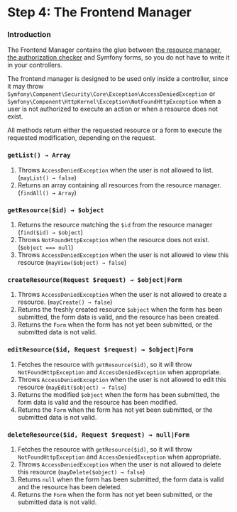 Step 4: The Frontend Manager
============================

### Introduction

The Frontend Manager contains the glue between [the resource manager](./2-resource_manager.md), [the authorization checker](./3-authorization_checker.md) and Symfony forms, so you do not have to write it in your controllers.

The frontend manager is designed to be used only inside a controller, since it may throw  `Symfony\Component\Security\Core\Exception\AccessDeniedException` or `Symfony\Component\HttpKernel\Exception\NotFoundHttpException` when a user is not authorized to execute an action or when a resource does not exist.

All methods return either the requested resource or a form to execute the requested modification, depending on the request.

### `getList() → Array`

1. Throws `AccessDeniedException` when the user is not allowed to list. (`mayList() → false`)
2. Returns an array containing all resources from the resource manager. (`findAll() → Array`)

### `getResource($id) → $object`

1. Returns the resource matching the `$id` from the resource manager (`find($id) → $object`)
2. Throws `NotFoundHttpException` when the resource does not exist. (`$object === null`)
3. Throws `AccessDeniedException` when the user is not allowed to view this resource (`mayView($object) → false`)

### `createResource(Request $request) → $object|Form`

1. Throws `AccessDeniedException` when the user is not allowed to create a resource. (`mayCreate() → false`)
2. Returns the freshly created resource `$object` when the form has been submitted, the form data is valid, and the resource has been created.
3. Returns the `Form` when the form has not yet been submitted, or the submitted data is not valid.

### `editResource($id, Request $request) → $object|Form`

1. Fetches the resource with `getResource($id)`, so it will throw `NotFoundHttpException` and `AccessDeniedException` when appropriate.
2. Throws `AccessDeniedException` when the user is not allowed to edit this resource (`mayEdit($object) → false`)
3. Returns the modified `$object` when the form has been submitted, the form data is valid and the resource has been modified.
4. Returns the `Form` when the form has not yet been submitted, or the submitted data is not valid.

### `deleteResource($id, Request $request) → null|Form`

1. Fetches the resource with `getResource($id)`, so it will throw `NotFoundHttpException` and `AccessDeniedException` when appropriate.
2. Throws `AccessDeniedException` when the user is not allowed to delete this resource (`mayDelete($object) → false`)
3. Returns `null` when the form has been submitted, the form data is valid and the resource has been deleted.
4. Returns the `Form` when the form has not yet been submitted, or the submitted data is not valid.
